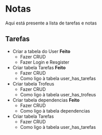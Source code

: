 # Notas
Aqui está presente a lista de tarefas e notas

## Tarefas
- Criar a tabela do User **Feito**
    - Fazer CRUD
    - Fazer Login e Resgister
- Criar tabela Tarefas **Feito**
    - Fazer CRUD
    - Como ligo à tabela user_has_tarefas
- Criar tabela Trofeus
    - Fazer CRUD
    - Como ligo à tabela user_has_trofeus
- Criar tabela dependencias **Feito**
    - Fazer CRUD
    - Como ligo à tabela dependencias
- Criar tabela Tarefas
    - Fazer CRUD
    - Como ligo à tabela user_has_tarefas